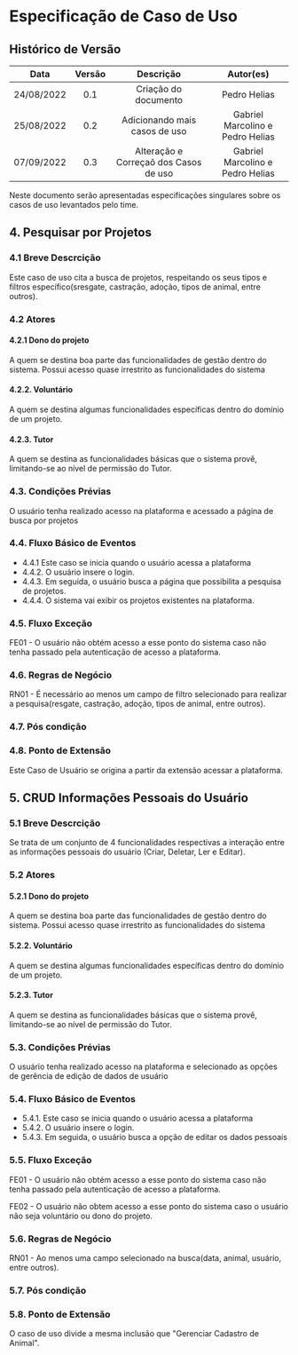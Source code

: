 # Especificação de Caso de Uso

## Histórico de Versão


|    Data    | Versão |           Descrição           |            Autor(es)             |
| :--------: | :----: | :---------------------------: | :------------------------------: |
| 24/08/2022 |  0.1   |     Criação do documento      |           Pedro Helias           |
| 25/08/2022 |  0.2   | Adicionando mais casos de uso | Gabriel Marcolino e Pedro Helias |
| 07/09/2022 |  0.3   | Alteração e Correçaõ dos Casos de uso | Gabriel Marcolino e Pedro Helias |

Neste documento serão apresentadas especificações singulares sobre os casos de uso levantados pelo time.

## 4. Pesquisar por Projetos

### 4.1 Breve Descrcição

Este caso de uso cita a busca de projetos, respeitando os seus tipos e filtros específico(sresgate, castração, adoção, tipos de animal, entre outros).

### 4.2 Atores 

#### 4.2.1 Dono do projeto

A quem se destina boa parte das funcionalidades de gestão dentro do sistema. Possui acesso quase irrestrito as funcionalidades do sistema

#### 4.2.2. Voluntário

A quem se destina algumas funcionalidades específicas dentro do domínio de um projeto. 

#### 4.2.3. Tutor

A quem se destina as funcionalidades básicas que o sistema provê, limitando-se ao nível de permissão do Tutor. 

### 4.3. Condições Prévias

O usuário tenha realizado acesso na plataforma e acessado a página de busca por projetos

### 4.4. Fluxo Básico de Eventos

- 4.4.1 Este caso se inicia quando o usuário acessa a plataforma
- 4.4.2. O usuário insere o login.
- 4.4.3. Em seguida, o usuário busca a página que possibilita a pesquisa de projetos.
- 4.4.4. O sistema vai exibir os projetos existentes na plataforma.

### 4.5. Fluxo Exceção

FE01 - O usuário não obtém acesso a esse ponto do sistema caso não tenha passado pela autenticação de acesso a plataforma.

### 4.6. Regras de Negócio

RN01 - É necessário ao menos um campo de filtro selecionado para realizar a pesquisa(resgate, castração, adoção, tipos de animal, entre outros).

### 4.7. Pós condição

### 4.8. Ponto de Extensão

Este Caso de Usuário se origina a partir da extensão acessar a plataforma.

## 5. CRUD Informações Pessoais do Usuário

### 5.1 Breve Descrcição

Se trata de um conjunto de 4 funcionalidades respectivas a interação entre as informações pessoais do usuário (Criar, Deletar, Ler e Editar).
### 5.2 Atores 

#### 5.2.1 Dono do projeto

A quem se destina boa parte das funcionalidades de gestão dentro do sistema. Possui acesso quase irrestrito as funcionalidades do sistema

#### 5.2.2. Voluntário

A quem se destina algumas funcionalidades específicas dentro do domínio de um projeto. 

#### 5.2.3. Tutor

A quem se destina as funcionalidades básicas que o sistema provê, limitando-se ao nível de permissão do Tutor. 
### 5.3. Condições Prévias

O usuário tenha realizado acesso na plataforma e selecionado as opções de gerência de edição de dados de usuário

### 5.4. Fluxo Básico de Eventos

- 5.4.1. Este caso se inicia quando o usuário acessa a plataforma
- 5.4.2. O usuário insere o login.
- 5.4.3. Em seguida, o usuário busca a opção de editar os dados pessoais

### 5.5. Fluxo Exceção

FE01 - O usuário não obtém acesso a esse ponto do sistema caso não tenha passado pela autenticação de acesso a plataforma.

FE02 - O usuário não obtem acesso a esse ponto do sistema caso o usuário não seja voluntário ou dono do projeto.

### 5.6. Regras de Negócio

RN01 - Ao menos uma campo selecionado na busca(data, animal, usuário, entre outros).

### 5.7. Pós condição

### 5.8. Ponto de Extensão

O caso de uso divide a mesma inclusão que "Gerenciar Cadastro de Animal".